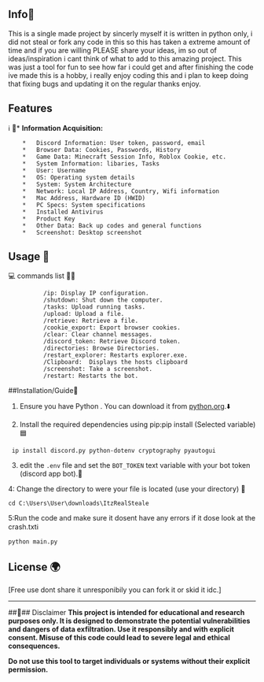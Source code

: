 
## Info📂

   This is a single made project by sincerly myself it is written in python only, i did not steal or fork any code in this so this has taken a extreme amount
of time and if you are willing PLEASE share your ideas, im so out of ideas/inspiration i cant think of what to add to this amazing project. This was just a tool for fun to see how far i could 
get and after finishing the code ive made this is a hobby, i really enjoy coding this and i plan to keep doing that fixing bugs and updating it on the regular thanks enjoy.
   
## Features 
ℹ️                🔵*   **Information Acquisition:**
                                              
        *   Discord Information: User token, password, email
        *   Browser Data: Cookies, Passwords, History
        *   Game Data: Minecraft Session Info, Roblox Cookie, etc.
        *   System Information: libaries, Tasks
        *   User: Username
        *   OS: Operating system details
        *   System: System Architecture
        *   Network: Local IP Address, Country, Wifi information
        *   Mac Address, Hardware ID (HWID)
        *   PC Specs: System specifications
        *   Installed Antivirus
        *   Product Key
        *   Other Data: Back up codes and general functions
        *   Screenshot: Desktop screenshot



## Usage 🔧


                
💻                commands list 🧑‍💻
```                
          /ip: Display IP configuration.
          /shutdown: Shut down the computer.
          /tasks: Upload running tasks.
          /upload: Upload a file.
          /retrieve: Retrieve a file.
          /cookie_export: Export browser cookies.
          /clear: Clear channel messages.
          /discord_token: Retrieve Discord token.
          /directories: Browse Directories.
          /restart_explorer: Restarts explorer.exe.
          /Clipboard:  Displays the hosts clipboard
          /screenshot: Take a screenshot.
          /restart: Restarts the bot.
```
   ##Installation/Guide📘
        
   1.  Ensure you have Python . You can download it from [python.org](https://www.python.org/).⬇️


   2.  Install the required dependencies using pip:pip install (Selected variable)🟦
 ```
  ip install discord.py python-dotenv cryptography pyautogui 
 ```
   3.  edit the `.env` file and set the `BOT_TOKEN`  text variable with your bot token (discord app bot).📄
 
 
  
   4: Change the directory to were your file is located (use your directory) 📂
 ```
 cd C:\Users\User\downloads\ItzRealSteale
 ```

   5:Run the code and make sure it dosent have any errors if it dose look at the crash.txtℹ️
 ```
python main.py
```


## License 🌍

[Free use dont share it unresponibily you can fork it or skid it idc.]

---

##🔴## Disclaimer
**This project is intended for educational and research purposes only. It is designed to demonstrate the potential vulnerabilities and dangers of data exfiltration. Use it responsibly and with explicit consent. Misuse of this code could lead to severe legal and ethical consequences.**

**Do not use this tool to target individuals or systems without their explicit permission.**
